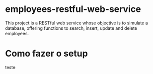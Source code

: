 # employees-restful-web-service
This project is a RESTful web service whose objective is to simulate a database, offering functions to search, insert, update and delete employees.

# Como fazer o setup
teste
